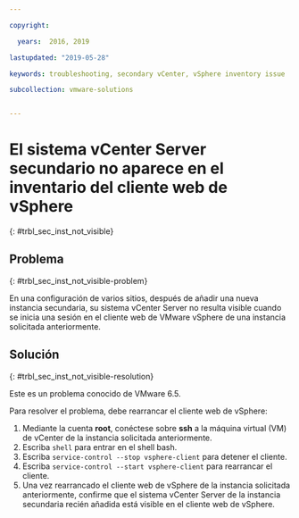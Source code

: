 ```yaml
---

copyright:

  years:  2016, 2019

lastupdated: "2019-05-28"

keywords: troubleshooting, secondary vCenter, vSphere inventory issue

subcollection: vmware-solutions


---
```


# El sistema vCenter Server secundario no aparece en el inventario del cliente web de vSphere
{: #trbl_sec_inst_not_visible}

## Problema
{: #trbl_sec_inst_not_visible-problem}

En una configuración de varios sitios, después de añadir una nueva instancia secundaria, su sistema vCenter Server no resulta visible cuando se inicia una sesión en el cliente web de VMware vSphere de una instancia solicitada anteriormente.

## Solución
{: #trbl_sec_inst_not_visible-resolution}

Este es un problema conocido de VMware 6.5.

Para resolver el problema, debe rearrancar el cliente web de vSphere:

1. Mediante la cuenta **root**, conéctese sobre **ssh** a la máquina virtual (VM) de vCenter de la instancia solicitada anteriormente.
2. Escriba ``shell`` para entrar en el shell bash.
3. Escriba `service-control --stop vsphere-client` para detener el cliente.
4. Escriba `service-control --start vsphere-client` para rearrancar el cliente.
5. Una vez rearrancado el cliente web de vSphere de la instancia solicitada anteriormente, confirme que el sistema vCenter Server de la instancia secundaria recién añadida está visible en el cliente web de vSphere.
